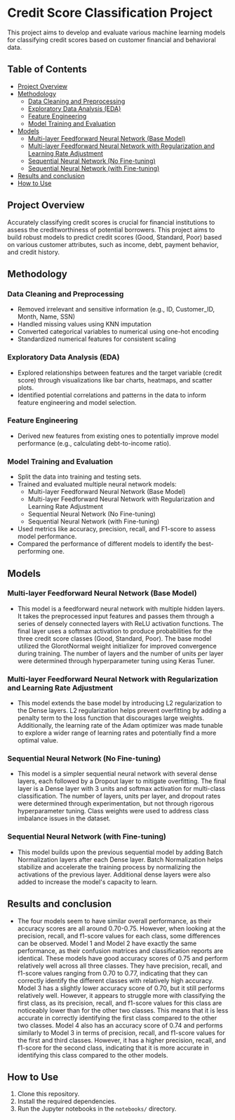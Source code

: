 # Credit Score Classification Project

This project aims to develop and evaluate various machine learning models for classifying credit scores based on customer financial and behavioral data.

## Table of Contents

- [Project Overview](#project-overview)
- [Methodology](#methodology)
    - [Data Cleaning and Preprocessing](#data-cleaning-and-preprocessing)
    - [Exploratory Data Analysis (EDA)](#exploratory-data-analysis-eda)
    - [Feature Engineering](#feature-engineering)
    - [Model Training and Evaluation](#model-training-and-evaluation)
- [Models](#models)
    - [Multi-layer Feedforward Neural Network (Base Model)](#multi-layer-feedforward-neural-network-base-model)
    - [Multi-layer Feedforward Neural Network with Regularization and Learning Rate Adjustment](#multi-layer-feedforward-neural-network-with-regularization-and-learning-rate-adjustment)
    - [Sequential Neural Network (No Fine-tuning)](#sequential-neural-network-no-fine-tuning)
    - [Sequential Neural Network (with Fine-tuning)](#sequential-neural-network-with-fine-tuning)
- [Results and conclusion](#results)
- [How to Use](#how-to-use)


## Project Overview

Accurately classifying credit scores is crucial for financial institutions to assess the creditworthiness of potential borrowers. This project aims to build robust models to predict credit scores (Good, Standard, Poor) based on various customer attributes, such as income, debt, payment behavior, and credit history.



## Methodology

### Data Cleaning and Preprocessing

*   Removed irrelevant and sensitive information (e.g., ID, Customer_ID, Month, Name, SSN)
*   Handled missing values using KNN imputation
*   Converted categorical variables to numerical using one-hot encoding
*   Standardized numerical features for consistent scaling

### Exploratory Data Analysis (EDA)

*   Explored relationships between features and the target variable (credit score) through visualizations like bar charts, heatmaps, and scatter plots.
*   Identified potential correlations and patterns in the data to inform feature engineering and model selection.

### Feature Engineering

*   Derived new features from existing ones to potentially improve model performance (e.g., calculating debt-to-income ratio). 

### Model Training and Evaluation

*   Split the data into training and testing sets.
*   Trained and evaluated multiple neural network models:
    *   Multi-layer Feedforward Neural Network (Base Model)
    *   Multi-layer Feedforward Neural Network with Regularization and Learning Rate Adjustment
    *   Sequential Neural Network (No Fine-tuning)
    *   Sequential Neural Network (with Fine-tuning)
*   Used metrics like accuracy, precision, recall, and F1-score to assess model performance.
*   Compared the performance of different models to identify the best-performing one.

## Models

### Multi-layer Feedforward Neural Network (Base Model)

*   This model is a feedforward neural network with multiple hidden layers. It takes the preprocessed input features and passes them through a series of densely connected layers with ReLU activation functions. The final layer uses a softmax activation to produce probabilities for the three credit score classes (Good, Standard, Poor). The base model utilized the GlorotNormal weight initializer for improved convergence during training. The number of layers and the number of units per layer were determined through hyperparameter tuning using Keras Tuner.

### Multi-layer Feedforward Neural Network with Regularization and Learning Rate Adjustment

*   This model extends the base model by introducing L2 regularization to the Dense layers. L2 regularization helps prevent overfitting by adding a penalty term to the loss function that discourages large weights. Additionally, the learning rate of the Adam optimizer was made tunable to explore a wider range of learning rates and potentially find a more optimal value.

### Sequential Neural Network (No Fine-tuning)

*   This model is a simpler sequential neural network with several dense layers, each followed by a Dropout layer to mitigate overfitting. The final layer is a Dense layer with 3 units and softmax activation for multi-class classification. The number of layers, units per layer, and dropout rates were determined through experimentation, but not through rigorous hyperparameter tuning. Class weights were used to address class imbalance issues in the dataset.

### Sequential Neural Network (with Fine-tuning)

*   This model builds upon the previous sequential model by adding Batch Normalization layers after each Dense layer. Batch Normalization helps stabilize and accelerate the training process by normalizing the activations of the previous layer. Additional dense layers were also added to increase the model's capacity to learn.

## Results and conclusion

*   The four models seem to have similar overall performance, as their accuracy scores are all around 0.70-0.75. However, when looking at the precision, recall, and f1-score values for each class, some differences can be observed.
Model 1 and Model 2 have exactly the same performance, as their confusion matrices and classification reports are identical. These models have good accuracy scores of 0.75 and perform relatively well across all three classes. They have precision, recall, and f1-score values ranging from 0.70 to 0.77, indicating that they can correctly identify the different classes with relatively high accuracy.
Model 3 has a slightly lower accuracy score of 0.70, but it still performs relatively well. However, it appears to struggle more with classifying the first class, as its precision, recall, and f1-score values for this class are noticeably lower than for the other two classes. This means that it is less accurate in correctly identifying the first class compared to the other two classes.
Model 4 also has an accuracy score of 0.74 and performs similarly to Model 3 in terms of precision, recall, and f1-score values for the first and third classes. However, it has a higher precision, recall, and f1-score for the second class, indicating that it is more accurate in identifying this class compared to the other models.


## How to Use

1.  Clone this repository.
2.  Install the required dependencies.
3.  Run the Jupyter notebooks in the `notebooks/` directory.

